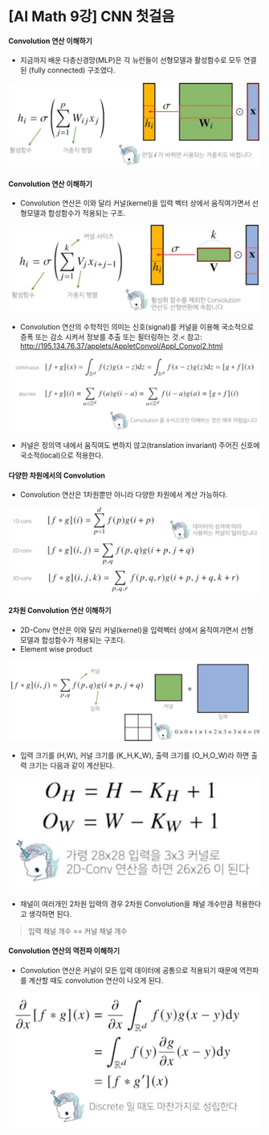 # [AI Math 9강] CNN 첫걸음
#### Convolution 연산 이해하기
- 지금까지 배운 다층신경망(MLP)은 각 뉴런들이 선형모델과 활성함수로 모두 연결된 (fully connected) 구조였다.

![내적](./image/4.JPG)<br>

#### Convolution 연산 이해하기
- Convolution 연산은 이와 달리 커널(kernel)을 입력 벡터 상에서 움직여가면서 선형모델과 합성함수가 적용되는 구조.

![convolution](./image/5.JPG)<br>

- Convolution 연산의 수학적인 의미는 신호(signal)를 커널을 이용해 국소적으로 증폭 또는 감소 시켜서 정보를 추출 또는 필터링하는 것.<
참고: http://195.134.76.37/applets/AppletConvol/Appl_Convol2.html

![convolution_equation](./image/6.JPG)<br>

- 커널은 정의역 내에서 움직여도 변하지 않고(translation invariant) 주어진 신호에 국소적(local)으로 적용한다.

#### 다양한 차원에서의 Convolution
- Convolution 연산은 1차원뿐만 아니라 다양한 차원에서 계산 가능하다.

![convolution_dimension](./image/7.JPG)<br>

#### 2차원 Convolution 연산 이해하기
- 2D-Conv 연산은 이와 달리 커널(kernel)을 입력벡터 상에서 움직여가면서 선형 모델과 합성함수가 적용되는 구조다.
- Element wise product

![2d_convolution](./image/8.JPG)<br>

- 입력 크기를 (H,W), 커널 크기를 (K_H,K_W), 출력 크기를 (O_H,O_W)라 하면 출력 크기는 다음과 같이 계산된다.

![Output_size](./image/9.JPG)<br>

- 채널이 여러개인 2차원 입력의 경우 2차원 Convolution을 채널 개수만큼 적용한다고 생각하면 된다.
> 입력 채널 개수 == 커널 채널 개수

#### Convolution 연산의 역전파 이해하기
- Convolution 연산은 커널이 모든 입력 데이터에 공통으로 적용되기 때문에 역전파를 계산할 때도 convolution 연산이 나오게 된다.

![Convolution_backpropagation](./image/10.JPG)<br>

